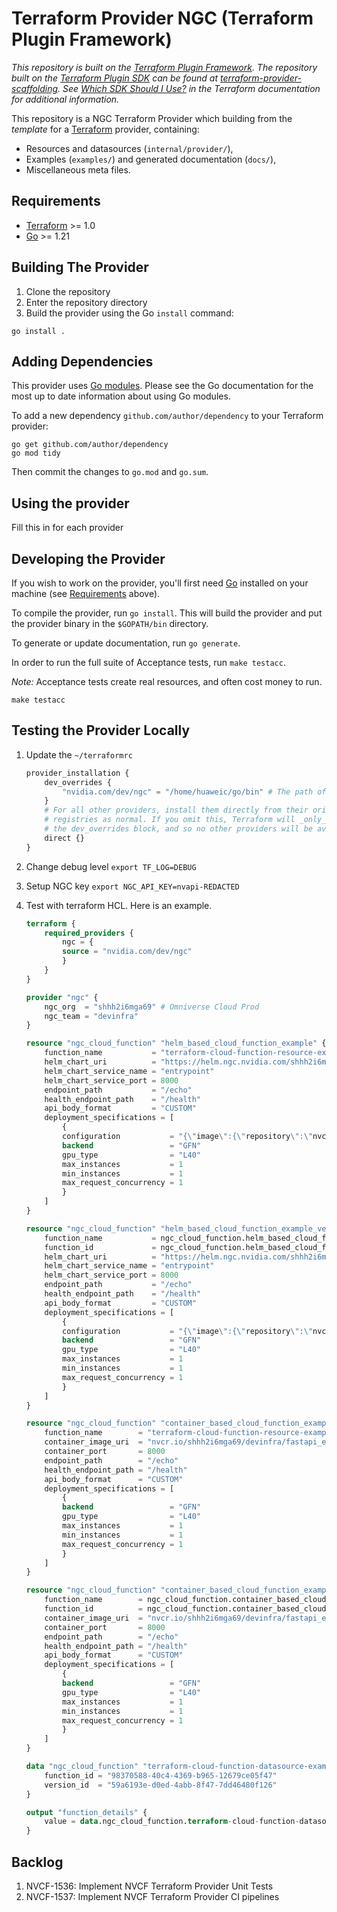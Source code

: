 # Terraform Provider NGC (Terraform Plugin Framework)

_This repository is built on the [Terraform Plugin Framework](https://github.com/hashicorp/terraform-plugin-framework). The repository built on the [Terraform Plugin SDK](https://github.com/hashicorp/terraform-plugin-sdk) can be found at [terraform-provider-scaffolding](https://github.com/hashicorp/terraform-provider-scaffolding). See [Which SDK Should I Use?](https://developer.hashicorp.com/terraform/plugin/framework-benefits) in the Terraform documentation for additional information._

This repository is a NGC Terraform Provider which building from the *template* for a [Terraform](https://www.terraform.io) provider, containing:

- Resources and datasources (`internal/provider/`),
- Examples (`examples/`) and generated documentation (`docs/`),
- Miscellaneous meta files.

## Requirements

- [Terraform](https://developer.hashicorp.com/terraform/downloads) >= 1.0
- [Go](https://golang.org/doc/install) >= 1.21

## Building The Provider

1. Clone the repository
1. Enter the repository directory
1. Build the provider using the Go `install` command:

```shell
go install .
```

## Adding Dependencies

This provider uses [Go modules](https://github.com/golang/go/wiki/Modules).
Please see the Go documentation for the most up to date information about using Go modules.

To add a new dependency `github.com/author/dependency` to your Terraform provider:

```shell
go get github.com/author/dependency
go mod tidy
```

Then commit the changes to `go.mod` and `go.sum`.

## Using the provider

Fill this in for each provider

## Developing the Provider

If you wish to work on the provider, you'll first need [Go](http://www.golang.org) installed on your machine (see [Requirements](#requirements) above).

To compile the provider, run `go install`. This will build the provider and put the provider binary in the `$GOPATH/bin` directory.

To generate or update documentation, run `go generate`.

In order to run the full suite of Acceptance tests, run `make testacc`.

*Note:* Acceptance tests create real resources, and often cost money to run.

```shell
make testacc
```

## Testing the Provider Locally

1. Update the `~/terraformrc`

    ```terraform
    provider_installation {
        dev_overrides {
            "nvidia.com/dev/ngc" = "/home/huaweic/go/bin" # The path of go bin.
        }
        # For all other providers, install them directly from their origin provider
        # registries as normal. If you omit this, Terraform will _only_ use
        # the dev_overrides block, and so no other providers will be available.
        direct {}
    }
    ```

2. Change debug level `export TF_LOG=DEBUG`
3. Setup NGC key `export NGC_API_KEY=nvapi-REDACTED`
4. Test with terraform HCL. Here is an example.

    ```terraform
    terraform {
        required_providers {
            ngc = {
            source = "nvidia.com/dev/ngc"
            }
        }
    }

    provider "ngc" {
        ngc_org  = "shhh2i6mga69" # Omniverse Cloud Prod
        ngc_team = "devinfra"
    }

    resource "ngc_cloud_function" "helm_based_cloud_function_example" {
        function_name           = "terraform-cloud-function-resource-example-helm"
        helm_chart_uri          = "https://helm.ngc.nvidia.com/shhh2i6mga69/devinfra/charts/inference-test-0.1.tgz"
        helm_chart_service_name = "entrypoint"
        helm_chart_service_port = 8000
        endpoint_path           = "/echo"
        health_endpoint_path    = "/health"
        api_body_format         = "CUSTOM"
        deployment_specifications = [
            {
            configuration           = "{\"image\":{\"repository\":\"nvcr.io/shhh2i6mga69/devinfra/fastapi_echo_sample\",\"tag\":\"latest\"}}",
            backend                 = "GFN"
            gpu_type                = "L40"
            max_instances           = 1
            min_instances           = 1
            max_request_concurrency = 1
            }
        ]
    }

    resource "ngc_cloud_function" "helm_based_cloud_function_example_version" {
        function_name           = ngc_cloud_function.helm_based_cloud_function_example.function_name
        function_id             = ngc_cloud_function.helm_based_cloud_function_example.id
        helm_chart_uri          = "https://helm.ngc.nvidia.com/shhh2i6mga69/devinfra/charts/inference-test-0.1.tgz"
        helm_chart_service_name = "entrypoint"
        helm_chart_service_port = 8000
        endpoint_path           = "/echo"
        health_endpoint_path    = "/health"
        api_body_format         = "CUSTOM"
        deployment_specifications = [
            {
            configuration           = "{\"image\":{\"repository\":\"nvcr.io/shhh2i6mga69/devinfra/fastapi_echo_sample\",\"tag\":\"latest\"}}",
            backend                 = "GFN"
            gpu_type                = "L40"
            max_instances           = 1
            min_instances           = 1
            max_request_concurrency = 1
            }
        ]
    }

    resource "ngc_cloud_function" "container_based_cloud_function_example" {
        function_name        = "terraform-cloud-function-resource-example-container"
        container_image_uri  = "nvcr.io/shhh2i6mga69/devinfra/fastapi_echo_sample:latest"
        container_port       = 8000
        endpoint_path        = "/echo"
        health_endpoint_path = "/health"
        api_body_format      = "CUSTOM"
        deployment_specifications = [
            {
            backend                 = "GFN"
            gpu_type                = "L40"
            max_instances           = 1
            min_instances           = 1
            max_request_concurrency = 1
            }
        ]
    }

    resource "ngc_cloud_function" "container_based_cloud_function_example_version" {
        function_name        = ngc_cloud_function.container_based_cloud_function_example.function_name
        function_id          = ngc_cloud_function.container_based_cloud_function_example.id
        container_image_uri  = "nvcr.io/shhh2i6mga69/devinfra/fastapi_echo_sample:latest"
        container_port       = 8000
        endpoint_path        = "/echo"
        health_endpoint_path = "/health"
        api_body_format      = "CUSTOM"
        deployment_specifications = [
            {
            backend                 = "GFN"
            gpu_type                = "L40"
            max_instances           = 1
            min_instances           = 1
            max_request_concurrency = 1
            }
        ]
    }

    data "ngc_cloud_function" "terraform-cloud-function-datasource-example" {
        function_id = "98370588-40c4-4369-b965-12679ce05f47"
        version_id  = "59a6193e-d0ed-4abb-8f47-7dd46480f126"
    }

    output "function_details" {
        value = data.ngc_cloud_function.terraform-cloud-function-datasource-example
    }
    ```

## Backlog

1. NVCF-1536: Implement NVCF Terraform Provider Unit Tests
2. NVCF-1537: Implement NVCF Terraform Provider CI pipelines
